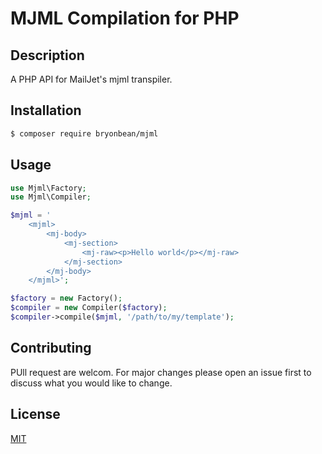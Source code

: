 # MJML Compilation for PHP

## Description

A PHP API for MailJet's mjml transpiler.

## Installation

```bash
$ composer require bryonbean/mjml
```

## Usage
```php
use Mjml\Factory;
use Mjml\Compiler;

$mjml = '
    <mjml>
        <mj-body>
            <mj-section>
                <mj-raw><p>Hello world</p></mj-raw>
            </mj-section>
        </mj-body>
    </mjml>';

$factory = new Factory();
$compiler = new Compiler($factory);
$compiler->compile($mjml, '/path/to/my/template');
```

## Contributing

PUll request are welcom. For major changes please open an issue first to discuss what you would like to change.

## License

[MIT](https://choosealicense.com/licenses/mit/)